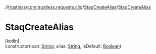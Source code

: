 //[trustless](../../../index.md)/[com.trustless.requests.cliq](../index.md)/[StaqCreateAlias](index.md)/[StaqCreateAlias](-staq-create-alias.md)

# StaqCreateAlias

[kotlin]\
constructor(iban: [String](https://kotlinlang.org/api/latest/jvm/stdlib/kotlin/-string/index.html), alias: [String](https://kotlinlang.org/api/latest/jvm/stdlib/kotlin/-string/index.html), isDefault: [Boolean](https://kotlinlang.org/api/latest/jvm/stdlib/kotlin/-boolean/index.html))
